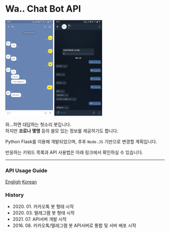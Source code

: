 # Wa.. Chat Bot API

<img src="README_IMG/Usage_KakaoTalk.png" width="30%" height="30%" alt="KakaoTalk"></img>
<img src="README_IMG/Usage_Telegram.png" width="30%" height="30%" alt="Telegram"></img>

와...하면 대답하는 헛소리 봇입니다.<br/>
하지만 **코로나 몇명** 등의 쓸모 있는 정보를 제공하기도 합니다.

Python Flask를 이용해 개발되었으며, 추후 ```Node.JS``` 기반으로 변경할 계획입니다.

반응하는 키워드 목록과 API 사용법은 아래 링크에서 확인하실 수 있습니다.

***

### API Usage Guide

[Engligh](Guide_EN.md)
[Korean](Guide_KO.md)

### History

* 2020\. 01\. 카카오톡 봇 형태 시작
* 2020\. 03\. 텔레그램 봇 형태 시작
* 2021\. 07\. API서버 개발 시작
* 2016\. 08\. 카카오톡/텔레그램 봇 API서버로 통합 및 서버 배포 시작
